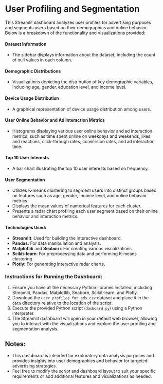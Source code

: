 # User Profiling and Segmentation

This Streamlit dashboard analyzes user profiles for advertising purposes and segments users based on their demographics and online behavior. Below is a breakdown of the functionality and visualizations provided:

#### Dataset Information

- The sidebar displays information about the dataset, including the count of null values in each column.

#### Demographic Distributions

- Visualizations depicting the distribution of key demographic variables, including age, gender, education level, and income level.

#### Device Usage Distribution

- A graphical representation of device usage distribution among users.

#### User Online Behavior and Ad Interaction Metrics

- Histograms displaying various user online behavior and ad interaction metrics, such as time spent online on weekdays and weekends, likes and reactions, click-through rates, conversion rates, and ad interaction time.

#### Top 10 User Interests

- A bar chart illustrating the top 10 user interests based on frequency.

#### User Segmentation

- Utilizes K-means clustering to segment users into distinct groups based on features such as age, gender, income level, and online behavior metrics.
- Displays the mean values of numerical features for each cluster.
- Presents a radar chart profiling each user segment based on their online behavior and interaction metrics.

#### Technologies Used:

- **Streamlit**: Used for building the interactive dashboard.
- **Pandas**: For data manipulation and analysis.
- **Matplotlib** and **Seaborn**: For creating various visualizations.
- **Scikit-learn**: For preprocessing data and performing K-means clustering.
- **Plotly**: For generating interactive radar charts.

### Instructions for Running the Dashboard:

1. Ensure you have all the necessary Python libraries installed, including Streamlit, Pandas, Matplotlib, Seaborn, Scikit-learn, and Plotly.
2. Download the `user_profiles_for_ads.csv` dataset and place it in the `data` directory relative to the location of the script.
3. Execute the provided Python script (`dasboard.py`) using a Python interpreter.
4. The Streamlit dashboard will open in your default web browser, allowing you to interact with the visualizations and explore the user profiling and segmentation analysis.

## Notes:

- This dashboard is intended for exploratory data analysis purposes and provides insights into user demographics and behavior for targeted advertising strategies.
- Feel free to modify the script and dashboard layout to suit your specific requirements or add additional features and visualizations as needed.